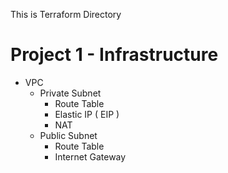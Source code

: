 This is Terraform Directory

# Project 1 - Infrastructure
- VPC
    - Private Subnet
        - Route Table
        - Elastic IP ( EIP )
        - NAT
    - Public Subnet
        - Route Table
        - Internet Gateway
